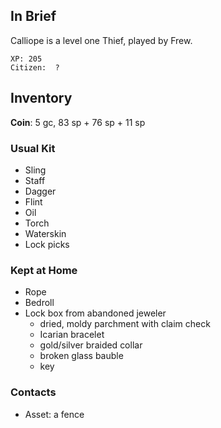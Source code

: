 ## In Brief

Calliope is a level one Thief, played by Frew.

    XP: 205
    Citizen:  ?

## Inventory

**Coin**: 5 gc, 83 sp + 76 sp + 11 sp

### Usual Kit

* Sling
* Staff
* Dagger
* Flint
* Oil
* Torch
* Waterskin
* Lock picks

### Kept at Home

* Rope
* Bedroll
* Lock box from abandoned jeweler
    * dried, moldy parchment with claim check
    * Icarian bracelet
    * gold/silver braided collar
    * broken glass bauble
    * key

### Contacts

* Asset: a fence
